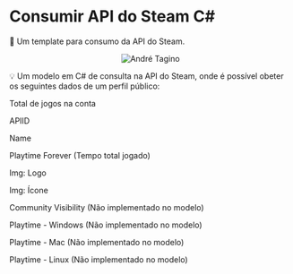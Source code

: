 # Consumir API do Steam C#

📜 Um template para consumo da API do Steam.

<p align="center">
<img src="https://i.ibb.co/346RKBW/image.png" alt="André Tagino" border="0">
</p>

💡 Um modelo em C# de consulta na API do Steam, onde é possível obeter os seguintes dados de um perfil público:

Total de jogos na conta

APIID

Name

Playtime Forever (Tempo total jogado)

Img: Logo

Img: Ícone

Community Visibility (Não implementado no modelo)

Playtime - Windows (Não implementado no modelo)

Playtime - Mac (Não implementado no modelo)

Playtime - Linux (Não implementado no modelo)
